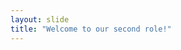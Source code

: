 ```yaml
---
layout: slide
title: "Welcome to our second role!"
---
```

<body>
<h1 Id="demo></h1>
</body>
        
!-----------------------------make you coffee strong--------->

<script>
var water, coffee;
coffee = 20  ;
water = 15 ;
strong = coffee * water ;
document.getElementById("demo").innerHTML = strong;
</script> 
